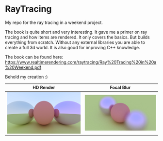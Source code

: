 # RayTracing
My repo for the ray tracing in a weekend project.

The book is quite short and very interesting.
It gave me a primer on ray tracing and how items are rendered.
It only covers the basics. But builds everything from scratch.
Without any external libraries you are able to create a full 3d world.
It is also good for improving C++ knowledge.

The book can be found here:
https://www.realtimerendering.com/raytracing/Ray%20Tracing%20in%20a%20Weekend.pdf

Behold my creation :)

HD Render                  |  Focal Blur
:-------------------------:|:-------------------------:
<img alt="" style="display: inline;" src="https://raw.githubusercontent.com/genericalexacc/RayTracing/master/out/out.jpg" width="500"> | <img alt="" style="display: inline;" src="https://raw.githubusercontent.com/genericalexacc/RayTracing/master/out/out2.jpg" width="500">

